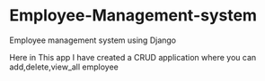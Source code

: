 # Employee-Management-system
Employee management system using Django

Here in This app I have created a CRUD application where you can add,delete,view_all employee 

